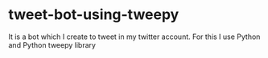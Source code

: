 # tweet-bot-using-tweepy
It is a bot which I create to tweet in my twitter account. For this I use Python and Python tweepy library 
